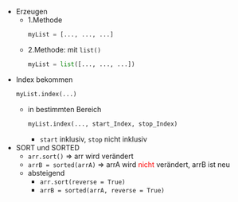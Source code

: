 - Erzeugen
	- 1.Methode
		```python
		myList = [..., ..., ...]
		```
	- 2.Methode: mit `list()` 
		```python
		myList = list([..., ..., ...])
		```
- Index bekommen 
	```python
	myList.index(...)
	```
	- in bestimmten Bereich 
		```python
		myList.index(..., start_Index, stop_Index)
		```
		- `start` inklusiv, `stop` nicht inklusiv 
- SORT und SORTED
	- `arr.sort()` $\Rightarrow$ arr wird verändert 
	- `arrB = sorted(arrA)` $\Rightarrow$ arrA wird <font color = "red">nicht</font> verändert, arrB ist neu 
	- absteigend 
		- `arr.sort(reverse = True)` 
		- `arrB = sorted(arrA, reverse = True)` 